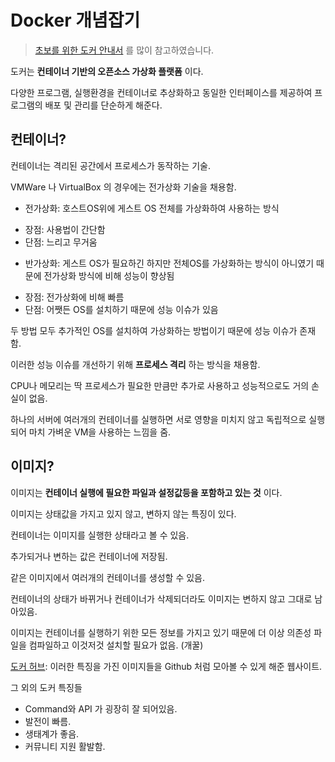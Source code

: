 Docker 개념잡기
===

> [초보를 위한 도커 안내서](https://subicura.com/2017/01/19/docker-guide-for-beginners-1.html) 를 많이 참고하였습니다.

도커는 **컨테이너 기반의 오픈소스 가상화 플랫폼** 이다.

다양한 프로그램, 실행환경을 컨테이너로 추상화하고 동일한 인터페이스를 제공하여 프로그램의 배포 및 관리를 단순하게 해준다.

컨테이너?
---

컨테이너는 격리된 공간에서 프로세스가 동작하는 기술.

VMWare 나 VirtualBox 의 경우에는 전가상화 기술을 채용함.

- 전가상화: 호스트OS위에 게스트 OS 전체를 가상화하여 사용하는 방식
 * 장점: 사용법이 간단함
 * 단점: 느리고 무거움

- 반가상화: 게스트 OS가 필요하긴 하지만 전체OS를 가상화하는 방식이 아니였기 때문에 전가상화 방식에 비해 성능이 향상됨
 * 장점: 전가상화에 비해 빠름
 * 단점: 어쨋든 OS를 설치하기 때문에 성능 이슈가 있음

두 방법 모두 추가적인 OS를 설치하여 가상화하는 방법이기 때문에 성능 이슈가 존재함.

이러한 성능 이슈를 개선하기 위해 **프로세스 격리** 하는 방식을 채용함.

CPU나 메모리는 딱 프로세스가 필요한 만큼만 추가로 사용하고 성능적으로도 거의 손실이 없음.

하나의 서버에 여러개의 컨테이너를 실행하면 서로 영향을 미치지 않고 독립적으로 실행되어 마치 가벼운 VM을 사용하는 느낌을 줌.


이미지?
---

이미지는 **컨테이너 실행에 필요한 파일과 설정값등을 포함하고 있는 것** 이다.

이미지는 상태값을 가지고 있지 않고, 변하지 않는 특징이 있다.

컨테이너는 이미지를 실행한 상태라고 볼 수 있음.

추가되거나 변하는 값은 컨테이너에 저장됨.

같은 이미지에서 여러개의 컨테이너를 생성할 수 있음.

컨테이너의 상태가 바뀌거나 컨테이너가 삭제되더라도 이미지는 변하지 않고 그대로 남아있음.

이미지는 컨테이너를 실행하기 위한 모든 정보를 가지고 있기 때문에 더 이상 의존성 파일을 컴파일하고 이것저것 설치할 필요가 없음. (개꿀)

[도커 허브](https://hub.docker.com/): 이러한 특징을 가진 이미지들을 Github 처럼 모아볼 수 있게 해준 웹사이트.

그 외의 도커 특징들

- Command와 API 가 굉장히 잘 되어있음.
- 발전이 빠름.
- 생태계가 좋음. 
- 커뮤니티 지원 활발함.
